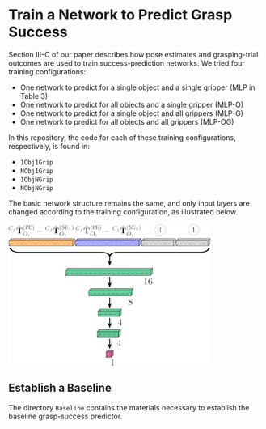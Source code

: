 # Train a Network to Predict Grasp Success

Section III-C of our paper describes how pose estimates and grasping-trial outcomes are used to train success-prediction networks. We tried four training configurations:

- One network to predict for a single object and a single gripper (MLP in Table 3)
- One network to predict for all objects and a single gripper (MLP-O)
- One network to predict for a single object and all grippers (MLP-G)
- One network to predict for all objects and all grippers (MLP-OG)

In this repository, the code for each of these training configurations, respectively, is found in:
- `1Obj1Grip`
- `NObj1Grip`
- `1ObjNGrip`
- `NObjNGrip`

The basic network structure remains the same, and only input layers are changed according to the training configuration, as illustrated below.

![Network structure](MLP_400x400.png)

## Establish a Baseline

The directory `Baseline` contains the materials necessary to establish the baseline grasp-success predictor.
